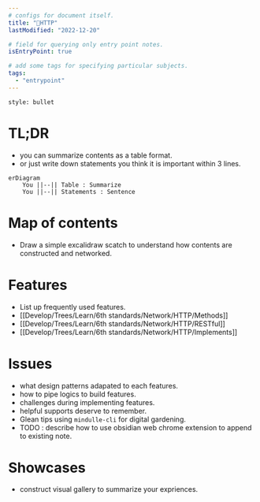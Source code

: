 ```yaml
---
# configs for document itself.
title: "🎉HTTP"
lastModified: "2022-12-20"

# field for querying only entry point notes.
isEntryPoint: true

# add some tags for specifying particular subjects.
tags:
  - "entrypoint"
---
```

```toc
style: bullet
```

# TL;DR
- you can summarize contents as a table format.
- or just write down statements you think it is important within 3 lines.
```mermaid
erDiagram
	You ||--|| Table : Summarize
	You ||--|| Statements : Sentence
```


# Map of contents
- Draw a simple excalidraw scatch to understand how contents are constructed and networked.

# Features
- List up frequently used features.
- [[Develop/Trees/Learn/6th standards/Network/HTTP/Methods]]
- [[Develop/Trees/Learn/6th standards/Network/HTTP/RESTful]]
- [[Develop/Trees/Learn/6th standards/Network/HTTP/Implements]]

# Issues
- what design patterns adapated to each features.
- how to pipe logics to build features.
- challenges during implementing features.
- helpful supports deserve to remember.
- Glean tips using `mindulle-cli` for digital gardening.
- TODO : describe how to use obsidian web chrome extension to append to existing note.

# Showcases
- construct visual gallery to summarize your expriences.
